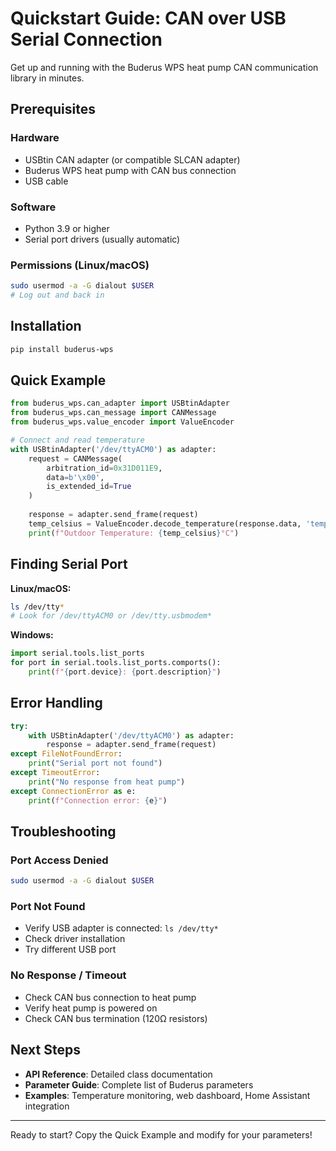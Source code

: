 # Quickstart Guide: CAN over USB Serial Connection

Get up and running with the Buderus WPS heat pump CAN communication library in minutes.

## Prerequisites

### Hardware
- USBtin CAN adapter (or compatible SLCAN adapter)
- Buderus WPS heat pump with CAN bus connection
- USB cable

### Software
- Python 3.9 or higher
- Serial port drivers (usually automatic)

### Permissions (Linux/macOS)
```bash
sudo usermod -a -G dialout $USER
# Log out and back in
```

## Installation

```bash
pip install buderus-wps
```

## Quick Example

```python
from buderus_wps.can_adapter import USBtinAdapter
from buderus_wps.can_message import CANMessage
from buderus_wps.value_encoder import ValueEncoder

# Connect and read temperature
with USBtinAdapter('/dev/ttyACM0') as adapter:
    request = CANMessage(
        arbitration_id=0x31D011E9,
        data=b'\x00',
        is_extended_id=True
    )
    
    response = adapter.send_frame(request)
    temp_celsius = ValueEncoder.decode_temperature(response.data, 'temp')
    print(f"Outdoor Temperature: {temp_celsius}°C")
```

## Finding Serial Port

**Linux/macOS:**
```bash
ls /dev/tty*
# Look for /dev/ttyACM0 or /dev/tty.usbmodem*
```

**Windows:**
```python
import serial.tools.list_ports
for port in serial.tools.list_ports.comports():
    print(f"{port.device}: {port.description}")
```

## Error Handling

```python
try:
    with USBtinAdapter('/dev/ttyACM0') as adapter:
        response = adapter.send_frame(request)
except FileNotFoundError:
    print("Serial port not found")
except TimeoutError:
    print("No response from heat pump")
except ConnectionError as e:
    print(f"Connection error: {e}")
```

## Troubleshooting

### Port Access Denied
```bash
sudo usermod -a -G dialout $USER
```

### Port Not Found
- Verify USB adapter is connected: `ls /dev/tty*`
- Check driver installation
- Try different USB port

### No Response / Timeout
- Check CAN bus connection to heat pump
- Verify heat pump is powered on
- Check CAN bus termination (120Ω resistors)

## Next Steps

- **API Reference**: Detailed class documentation
- **Parameter Guide**: Complete list of Buderus parameters
- **Examples**: Temperature monitoring, web dashboard, Home Assistant integration

---

Ready to start? Copy the Quick Example and modify for your parameters!
